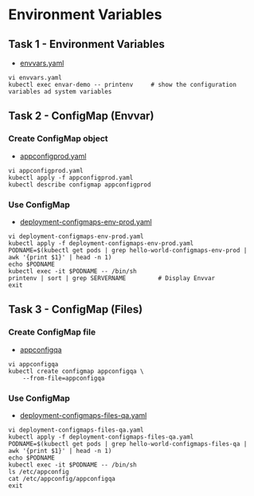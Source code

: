 # Environment Variables

## Task 1 - Environment Variables

- [envvars.yaml](https://github.com/YeffaDev/learn-kubernetes-brownbag/blob/master/lab/yaml/09/envvars.yaml)

```
vi envvars.yaml
kubectl exec envar-demo -- printenv     # show the configuration variables ad system variables
```


## Task 2 - ConfigMap (Envvar)

### Create ConfigMap object

- [appconfigprod.yaml](https://github.com/YeffaDev/learn-kubernetes-brownbag/blob/master/lab/yaml/09/appconfigprod.yaml)

```
vi appconfigprod.yaml
kubectl apply -f appconfigprod.yaml
kubectl describe configmap appconfigprod
```

### Use ConfigMap

- [deployment-configmaps-env-prod.yaml](https://github.com/YeffaDev/learn-kubernetes-brownbag/blob/master/lab/yaml/09/deployment-configmaps-env-prod.yaml)

```
vi deployment-configmaps-env-prod.yaml
kubectl apply -f deployment-configmaps-env-prod.yaml
PODNAME=$(kubectl get pods | grep hello-world-configmaps-env-prod | awk '{print $1}' | head -n 1)
echo $PODNAME
kubectl exec -it $PODNAME -- /bin/sh 
printenv | sort | grep SERVERNAME         # Display Envvar
exit
```


## Task 3 - ConfigMap (Files)

### Create ConfigMap file

- [appconfigqa](https://github.com/YeffaDev/learn-kubernetes-brownbag/blob/master/lab/yaml/09/appconfigqa)

```
vi appconfigqa
kubectl create configmap appconfigqa \
    --from-file=appconfigqa
```

### Use ConfigMap

- [deployment-configmaps-files-qa.yaml](https://github.com/YeffaDev/learn-kubernetes-brownbag/blob/master/lab/yaml/09/deployment-configmaps-files-qa.yaml)

```
vi deployment-configmaps-files-qa.yaml
kubectl apply -f deployment-configmaps-files-qa.yaml
PODNAME=$(kubectl get pods | grep hello-world-configmaps-files-qa | awk '{print $1}' | head -n 1)
echo $PODNAME
kubectl exec -it $PODNAME -- /bin/sh 
ls /etc/appconfig
cat /etc/appconfig/appconfigqa
exit
```
